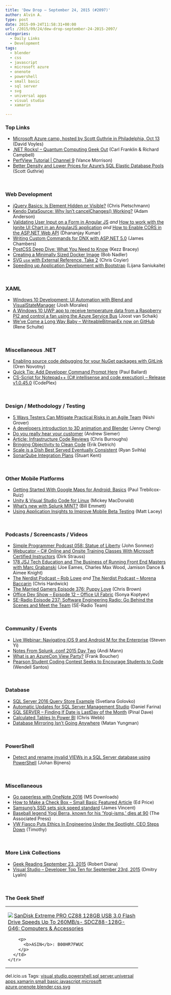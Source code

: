 ```yaml
---
title: 'Dew Drop – September 24, 2015 (#2097)'
author: Alvin A.
type: post
date: 2015-09-24T11:58:31+00:00
url: /2015/09/24/dew-drop-september-24-2015-2097/
categories:
  - Daily Links
  - Development
tags:
  - blender
  - css
  - javascript
  - microsoft azure
  - onenote
  - powershell
  - small basic
  - sql server
  - svg
  - universal apps
  - visual studio
  - xamarin

---
```

### <a name="top"></a>Top Links

  * <a href="http://www.davevoyles.com/microsoft-azure-camp-hosted-by-scott-guthrie-in-philadelphia-oct-13/" target="_blank">Microsoft Azure camp, hosted by Scott Guthrie in Philadelphia, Oct 13</a> (David Voyles)
  * <a href="http://www.dotnetrocks.com/default.aspx?ShowNum=1196" target="_blank">.NET Rocks! &#8211; Quantum Computing Geek Out</a> (Carl Franklin & Richard Campbell)
  * <a href="https://channel9.msdn.com/Series/PerfView-Tutorial?WT.mc_id=DX_MVP4025064" target="_blank">PerfView Tutorial | Channel 9</a> (Vance Morrison)
  * <a href="http://weblogs.asp.net:80/scottgu/better-density-and-lower-prices-for-azure-s-sql-elastic-database-pools?WT.mc_id=DX_MVP4025064" target="_blank">Better Density and Lower Prices for Azure’s SQL Elastic Database Pools</a> (Scott Guthrie)

&nbsp;

### <a name="web"></a>Web Development

  * <a href="http://feedproxy.google.com/~r/crpietschmann/~3/4nUFaHk1Y-E/post.aspx" target="_blank">jQuery Basics: Is Element Hidden or Visible?</a> (Chris Pietschmann)
  * <a href="http://blog.falafel.com/kendo-datasource-why-isnt-cancelchanges-working/" target="_blank">Kendo DataSource: Why Isn’t cancelChanges() Working?</a> (Adam Anderson)
  * <a href="http://debugmode.net/2015/09/23/validating-user-input-on-a-form-in-angular-js/" target="_blank">Validating User Input on a Form in Angular JS</a> _and_ <a href="http://debugmode.net/2015/09/23/how-to-work-with-the-ignite-ui-chart-in-an-angularjs-application/" target="_blank">How to work with the Ignite UI Chart in an AngularJS application</a> _and_ <a href="http://debugmode.net/2015/09/23/how-to-enable-cors-in-the-asp-net-web-api/" target="_blank">How to Enable CORS in the ASP.NET Web API</a> (Dhananjay Kumar)
  * <a href="http://feedproxy.google.com/~r/CanDevs/~3/pJ04gvuru6g/writing-custom-commands-for-dnx-with-asp-net-5-0.aspx" target="_blank">Writing Custom Commands for DNX with ASP.NET 5.0</a> (James Chambers)
  * <a href="http://webdesign.tutsplus.com/tutorials/postcss-deep-dive-what-you-need-to-know--cms-24535" target="_blank">PostCSS Deep Dive: What You Need to Know</a> (Kezz Bracey)
  * <a href="http://rdn-consulting.com/blog/2015/09/23/creating-a-minimally-sized-docker-image/" target="_blank">Creating a Minimally Sized Docker Image</a> (Bob Nadler)
  * <a href="https://css-tricks.com/svg-use-with-external-reference-take-2/" target="_blank">SVG `use` with External Reference, Take 2</a> (Chris Coyier)
  * <a href="http://www.toptal.com/twitter-bootstrap/speeding-up-development-bootstrap" target="_blank">Speeding up Application Development with Bootstrap</a> (Lijana Saniukaite)

&nbsp;

### <a name="silverlight"></a>XAML

  * <a href="http://blog.falafel.com/windows-10-development-ui-automation-with-blend-and-visualstatemanager/" target="_blank">Windows 10 Development: UI Automation with Blend and VisualStateManager</a> (Josh Morales)
  * <a href="http://feedproxy.google.com/~r/blogspot/dotnetbyexample/~3/-P_Tok737NQ/a-windows-10-uwp-app-to-receive.html" target="_blank">A Windows 10 UWP app to receive temperature data from a Raspberry PI2 and control a fan using the Azure Service Bus</a> (Joost van Schaik)
  * <a href="http://kodierer.blogspot.com/2015/09/weve-come-long-way-baby.html" target="_blank">We&#8217;ve Come a Long Way Baby &#8211; WriteableBitmapEx now on GitHub</a> (Rene Schulte)

&nbsp;

### <a name="dotnet"></a>Miscellaneous .NET

  * <a href="https://oren.codes/2015/09/23/enabling-source-code-debugging-for-your-nuget-packages-with-gitlink/" target="_blank">Enabling source code debugging for your NuGet packages with GitLink</a> (Oren Novotny)
  * <a href="http://www.wintellect.com/devcenter/paulballard/quick-tip-add-developer-command-prompt-here" target="_blank">Quick Tip: Add Developer Command Prompt Here</a> (Paul Ballard)
  * <a href="http://csscriptnpp.codeplex.com/releases/view/617499" target="_blank">CS-Script for Notepad++ (C# intellisense and code execution) &#8211; Release v1.0.45.0</a> (CodePlex)

&nbsp;

### <a name="design"></a>Design / Methodology / Testing

  * <a href="http://www.stickyminds.com/article/5-ways-testers-can-mitigate-practical-risks-agile-team" target="_blank">5 Ways Testers Can Mitigate Practical Risks in an Agile Team</a> (Nishi Grover)
  * <a href="http://feedproxy.google.com/~r/oreilly/news/~3/-0n9LRIIK5M/a-developers-introduction-to-3d-animation-and-blender.html" target="_blank">A developers introduction to 3D animation and Blender</a> (Jenny Cheng)
  * <a href="http://feedproxy.google.com/~r/LosTechies/~3/ys6-XBMu3tY/" target="_blank">Do you really hear your customer</a> (Andrew Siemer)
  * <a href="http://www.infoq.com/articles/infrastructure-code-reviews?utm_campaign=infoq_content&utm_source=infoq&utm_medium=feed&utm_term=global" target="_blank">Article: Infrastructure Code Reviews</a> (Chris Burroughs)
  * <a href="http://blog.ndepend.com/bringing-objectivity-to-clean-code/" target="_blank">Bringing Objectivity to Clean Code</a> (Erik Dietrich)
  * <a href="http://feedproxy.google.com/~r/LosTechies/~3/innZFoLT7SQ/" target="_blank">Scale is a Dish Best Served Eventually Consistent</a> (Ryan Svihla)
  * <a href="http://blogs.msdn.com/b/visualstudioalm/archive/2015/09/23/sonarqube-integration-plans.aspx?WT.mc_id=DX_MVP4025064" target="_blank">SonarQube Integration Plans</a> (Stuart Kent)

&nbsp;

### <a name="mobile"></a>Other Mobile Platforms

  * <a href="http://code.tutsplus.com/tutorials/getting-started-with-google-maps-for-android-basics--cms-24635" target="_blank">Getting Started With Google Maps for Android: Basics</a> (Paul Trebilcox-Ruiz)
  * <a href="http://feedproxy.google.com/~r/CanDevs/~3/yWYCFkb5FAI/unity-amp-visual-studio-code-for-linux.aspx" target="_blank">Unity & Visual Studio Code for Linux</a> (Mickey MacDonald)
  * <a href="http://blogs.splunk.com/2015/09/23/whats-new-splunk-mint/" target="_blank">What’s new with Splunk MINT?</a> (Bill Emmett)
  * <a href="http://feedproxy.google.com/~r/MattLacey/~3/JWymxX5GzrU/using-application-insights-to-improve.html" target="_blank">Using Application Insights to Improve Mobile Beta Testing</a> (Matt Lacey)

&nbsp;

### <a name="podcasts"></a>Podcasts / Screencasts / Videos

  * <a href="http://simpleprogrammer.libsyn.com/simple-programmer-podcast-058-statue-of-liberty" target="_blank">Simple Programmer Podcast 058: Statue of Liberty</a> (John Sonmez)
  * <a href="http://www.dirkstrauss.com/webucator-c-online-and-onsite-training-classes-with-microsoft-certified-instructors/" target="_blank">Webucator – C# Online and Onsite Training Classes With Microsoft Certified Instructors</a> (Dirk Strauss)
  * <a href="https://devchat.tv/js-jabber/178-jsj-tech-education-and-the-business-of-running-front-end-masters-with-marc-grabanski" target="_blank">178 JSJ Tech Education and The Business of Running Front End Masters with Marc Grabanski</a> (Joe Eames, Charles Max Wood, Jamison Dance & Aimee Knight)
  * <a href="http://nerdist.libsyn.com/rob-lowe" target="_blank">The Nerdist Podcast &#8211; Rob Lowe</a> _and_ <a href="http://nerdist.libsyn.com/morena-baccarin" target="_blank">The Nerdist Podcast &#8211; Morena Baccarin</a> (Chris Hardwick)
  * <a href="http://www.themarriedgamers.net/the-married-gamers-episode-376-puppy-love/" target="_blank">The Married Gamers Episode 376: Puppy Love</a> (Chris Brown)
  * <a href="https://channel9.msdn.com/Shows/Office-Dev-Show/Office-Dev-Show-Episode-12-Office-UI-Fabric?WT.mc_id=DX_MVP4025064" target="_blank">Office Dev Show &#8211; Episode 12 &#8211; Office UI Fabric</a> (Sonya Koptyev)
  * <a href="http://feedproxy.google.com/~r/se-radio/~3/Wl5k6WI8Pu0/" target="_blank">SE-Radio Episode 237: Software Engineering Radio: Go Behind the Scenes and Meet the Team</a> (SE-Radio Team)

&nbsp;

### <a name="events"></a>Community / Events

  * <a href="https://blog.xamarin.com/live-webinar-navigating-ios-9-and-android-m-for-the-enterprise/" target="_blank">Live Webinar: Navigating iOS 9 and Android M for the Enterprise</a> (Steven Yi)
  * <a href="http://blogs.splunk.com/2015/09/23/notes-from-splunk-conf-2015-day-two/" target="_blank">Notes From Splunk .conf 2015 Day Two</a> (Andi Mann)
  * <a href="http://www.frankysnotes.com/2015/09/what-is-azurecon-view-party.html" target="_blank">What is an AzureCon View Party?</a> (Frank Boucher)
  * <a href="http://feedproxy.google.com/~r/ProgrammableWeb/~3/CZVhCQl3Wfk/23" target="_blank">Pearson Student Coding Contest Seeks to Encourage Students to Code</a> (Wendell Santos)

&nbsp;

### <a name="sql"></a>Database

  * <a href="http://feedproxy.google.com/~r/MSSQLTips-LatestSqlServerTips/~3/8_lmoAR2C4c/tip.asp" target="_blank">SQL Server 2016 Query Store Example</a> (Svetlana Golovko)
  * <a href="http://feedproxy.google.com/~r/MSSQLTips-LatestSqlServerTips/~3/7gp7e6Kq4gs/tip.asp" target="_blank">Automatic Updates for SQL Server Management Studio</a> (Daniel Farina)
  * <a href="http://blog.sqlauthority.com/2015/09/24/sql-server-finding-if-date-is-lastday-of-the-month/" target="_blank">SQL SERVER – Finding If Date is LastDay of the Month</a> (Pinal Dave)
  * <a href="http://blog.crossjoin.co.uk/2015/09/23/calculated-tables-in-power-bi/" target="_blank">Calculated Tables In Power BI</a> (Chris Webb)
  * <a href="http://www.madeiradata.com/database-mirroring-isnt-going-anywhere/" target="_blank">Database Mirroring Isn’t Going Anywhere</a> (Matan Yungman)

&nbsp;

### <a name="ps"></a>PowerShell

  * <a href="http://feedproxy.google.com/~r/MSSQLTips-LatestSqlServerTips/~3/KjPu6KF6fl4/tip.asp" target="_blank">Detect and rename invalid VIEWs in a SQL Server database using PowerShell</a> (Johan Bijnens)

&nbsp;

### <a name="misc"></a>Miscellaneous

  * <a href="http://www.microsoft.com/en-us/download/details.aspx?id=49124&WT.mc_id=DX_MVP4025064" target="_blank">Go paperless with OneNote 2016</a> (MS Downloads)
  * <a href="http://blogs.msdn.com/b/smallbasic/archive/2015/09/23/how-to-make-a-check-box-small-basic-featured-article.aspx?WT.mc_id=DX_MVP4025064" target="_blank">How to Make a Check Box &#8211; Small Basic Featured Article</a> (Ed Price)
  * <a href="http://www.theverge.com/2015/9/23/9381215/samsung-950-pro-ssd-read-write-speed-price" target="_blank">Samsung&#8217;s SSD sets sick speed standard</a> (James Vincent)
  * <a href="http://feeds.mashable.com/~r/Mashable/~3/bHhu6XC2fmI/" target="_blank">Baseball legend Yogi Berra, known for his &#8216;Yogi-isms,&#8217; dies at 90</a> (The Associated Press)
  * <a href="http://rss.slashdot.org/~r/Slashdot/slashdot/~3/75Y4LE8bsQA/vw-fiasco-puts-ethics-in-engineering-under-the-spotlight-ceo-steps-down" target="_blank">VW Fiasco Puts Ethics In Engineering Under the Spotlight, CEO Steps Down</a> (Timothy)

&nbsp;

### <a name="links"></a>More Link Collections

  * <a href="http://feeds.regulargeek.com/~r/RegularGeek/~3/S67Mu4_VjQM/" target="_blank">Geek Reading September 23, 2015</a> (Robert Diana)
  * <a href="http://www.lyalin.com/2015/09/23/visual-studio-developer-top-ten-for-september-23rd-2015/" target="_blank">Visual Studio – Developer Top Ten for September 23rd, 2015</a> (Dmitry Lyalin)

&nbsp;

### <a name="shelf"></a>The Geek Shelf

<div id="scid:7dc1bd33-94bd-46fd-a20b-0131235bcd47:9f77406b-f8d3-49ee-9091-66638e3be3bb" class="wlWriterEditableSmartContent" style="float: none; padding-bottom: 0px; padding-top: 0px; padding-left: 0px; margin: 0px; display: inline; padding-right: 0px">
  <table cellspacing="0" cellpadding="2" width="400" border="0" unselectable="on">
    <tr>
      <td valign="top" width="400">
        <p>
          <a title="SanDisk Extreme PRO CZ88 128GB USB 3.0 Flash Drive Speeds Up To 260MB/s- SDCZ88-128G-G46: Computers & Accessories" href="http://www.amazon.com/exec/obidos/ASIN/B00HR7FWUC/amavin-20"><img data-recalc-dims="1" decoding="async" src="https://i0.wp.com/images.amazon.com/images/P/B00HR7FWUC.01.MZZZZZZZ.jpg?w=660" border="0" align="left" style="float:left" />SanDisk Extreme PRO CZ88 128GB USB 3.0 Flash Drive Speeds Up To 260MB/s- SDCZ88-128G-G46: Computers & Accessories</a>
        </p>
        
        <p>
          <b>ASIN</b>: B00HR7FWUC
        </p>
      </td>
    </tr>
  </table>
</div>

<div id="scid:0767317B-992E-4b12-91E0-4F059A8CECA8:dbc7c34c-8ba9-4335-a2ac-14bd3348f890" class="wlWriterEditableSmartContent" style="float: none; padding-bottom: 0px; padding-top: 0px; padding-left: 0px; margin: 0px; display: inline; padding-right: 0px">
  del.icio.us Tags: <a href="http://del.icio.us/popular/visual+studio" rel="tag">visual studio</a>,<a href="http://del.icio.us/popular/powershell" rel="tag">powershell</a>,<a href="http://del.icio.us/popular/sql+server" rel="tag">sql server</a>,<a href="http://del.icio.us/popular/universal+apps" rel="tag">universal apps</a>,<a href="http://del.icio.us/popular/xamarin" rel="tag">xamarin</a>,<a href="http://del.icio.us/popular/small+basic" rel="tag">small basic</a>,<a href="http://del.icio.us/popular/javascript" rel="tag">javascript</a>,<a href="http://del.icio.us/popular/microsoft+azure" rel="tag">microsoft azure</a>,<a href="http://del.icio.us/popular/onenote" rel="tag">onenote</a>,<a href="http://del.icio.us/popular/blender" rel="tag">blender</a>,<a href="http://del.icio.us/popular/css" rel="tag">css</a>,<a href="http://del.icio.us/popular/svg" rel="tag">svg</a>
</div>